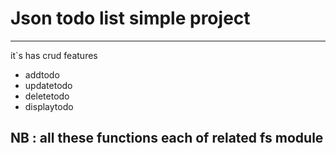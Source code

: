<h1>Json todo list simple project</h1>
<hr/>
<p>it`s has crud features</p>
<ul>

<li>addtodo</li>
<li>updatetodo</li>
<li>deletetodo</li>
<li>displaytodo</li>
</ul>

<h2>NB : all these functions each of related fs module </h2>
